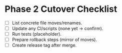 # Phase 2 Cutover Checklist
- [ ] List concrete file moves/renames.
- [ ] Update any CI/scripts (none yet -> confirm).
- [ ] Run tests (placeholder).
- [ ] Prepare rollback steps (mirror of moves).
- [ ] Create release tag after merge.
